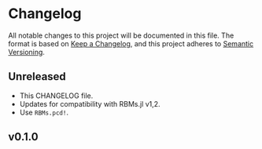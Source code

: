 # Changelog

All notable changes to this project will be documented in this file. The format is based on [Keep a Changelog](https://keepachangelog.com/en/1.0.0/), and this project adheres to [Semantic Versioning](https://semver.org/spec/v2.0.0.html).

## Unreleased

- This CHANGELOG file.
- Updates for compatibility with RBMs.jl v1,2.
- Use `RBMs.pcd!`.

## v0.1.0

